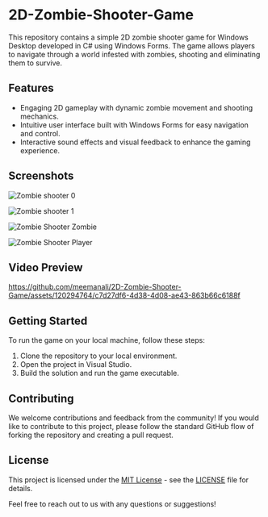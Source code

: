 # 2D-Zombie-Shooter-Game

This repository contains a simple 2D zombie shooter game for Windows Desktop developed in C# using Windows Forms. The game allows players to navigate through a world infested with zombies, shooting and eliminating them to survive.


## Features

- Engaging 2D gameplay with dynamic zombie movement and shooting mechanics.
- Intuitive user interface built with Windows Forms for easy navigation and control.
- Interactive sound effects and visual feedback to enhance the gaming experience.


## Screenshots


![Zombie shooter 0](https://github.com/meemanali/2D-Zombie-Shooter-Game/assets/120294764/a379394e-9985-4a1c-a01e-9a0ae3c2ba6f)

![Zombie shooter 1](https://github.com/meemanali/2D-Zombie-Shooter-Game/assets/120294764/2482bb67-5e05-4ffb-bdf8-13fb17fcfc5e)

![Zombie Shooter Zombie](https://github.com/meemanali/2D-Zombie-Shooter-Game/assets/120294764/5dd32394-2d70-4f3e-8f9b-b3bb08d2ebf2)

![Zombie Shooter Player](https://github.com/meemanali/2D-Zombie-Shooter-Game/assets/120294764/bb7fd081-bda0-4e35-9261-f9927cf91b84)



## Video Preview


https://github.com/meemanali/2D-Zombie-Shooter-Game/assets/120294764/c7d27df6-4d38-4d08-ae43-863b66c6188f


## Getting Started

To run the game on your local machine, follow these steps:

1. Clone the repository to your local environment.
2. Open the project in Visual Studio.
3. Build the solution and run the game executable.


## Contributing

We welcome contributions and feedback from the community! If you would like to contribute to this project, please follow the standard GitHub flow of forking the repository and creating a pull request.

## License

This project is licensed under the [MIT License](https://opensource.org/licenses/MIT) - see the [LICENSE](LICENSE) file for details.

Feel free to reach out to us with any questions or suggestions!
